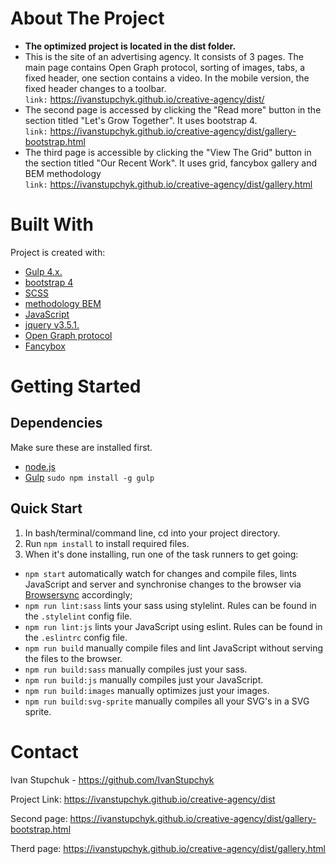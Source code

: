 
About The Project
===========
* **The optimized project is located in the dist folder.**
* This is the site of an advertising agency. It consists of 3 pages. The main page contains Open Graph protocol, sorting of images, tabs, a fixed header, one section contains a video.
In the mobile version, the fixed header changes to a toolbar.  
   `link:` https://ivanstupchyk.github.io/creative-agency/dist/
* The second page is accessed by clicking the "Read more" button in the section titled "Let's Grow Together". It uses bootstrap 4.  
   `link:` https://ivanstupchyk.github.io/creative-agency/dist/gallery-bootstrap.html
* The third page is accessible by clicking the "View The Grid" button in the section titled "Our Recent Work". It uses grid, fancybox gallery and BEM methodology  
   `link:` https://ivanstupchyk.github.io/creative-agency/dist/gallery.html

Built With
==========
Project is created with:
* [Gulp 4.x.](https://gulpjs.com/)
* [bootstrap 4](https://getbootstrap.com/)
* [SCSS](https://sass-scss.ru/guide/)
* [methodology BEM](https://ru.bem.info/methodology/)
* [JavaScript](https://en.wikipedia.org/wiki/JavaScript)
* [jquery v3.5.1.](https://jquery.com/)
* [Open Graph protocol](https://ogp.me/)
* [Fancybox](https://fancyapps.com/fancybox/3/)


Getting Started
===============
## Dependencies
Make sure these are installed first.

* [node.js](https://nodejs.org/en/)
* [Gulp](https://gulpjs.com/) `sudo npm install -g gulp`

## Quick Start
1. In bash/terminal/command line, cd into your project directory.
2. Run `npm install` to install required files.
3. When it's done installing, run one of the task runners to get going:
* `npm start` automatically watch for changes and compile files, lints JavaScript and server and synchronise changes to the browser via [Browsersync](https://www.browsersync.io/accordingly) accordingly;
* `npm run lint:sass` lints your sass using stylelint. Rules can be found in the `.stylelint` config file.
* `npm run lint:js` lints your JavaScript using eslint. Rules can be found in the `.eslintrc` config file.
* `npm run build` manually compile files and lint JavaScript without serving the files to the browser.
* `npm run build:sass` manually compiles just your sass.
* `npm run build:js` manually compiles just your JavaScript.
* `npm run build:images` manually optimizes just your images.
* `npm run build:svg-sprite` manually compiles all your SVG's in a SVG sprite.

Contact
======
Ivan Stupchuk - https://github.com/IvanStupchyk 

Project Link: https://ivanstupchyk.github.io/creative-agency/dist

Second page: https://ivanstupchyk.github.io/creative-agency/dist/gallery-bootstrap.html

Therd page: https://ivanstupchyk.github.io/creative-agency/dist/gallery.html
